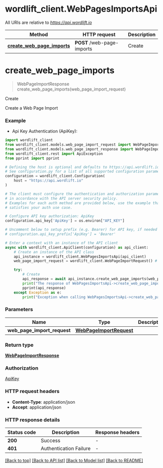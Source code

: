 # wordlift_client.WebPagesImportsApi

All URIs are relative to *https://api.wordlift.io*

Method | HTTP request | Description
------------- | ------------- | -------------
[**create_web_page_imports**](WebPagesImportsApi.md#create_web_page_imports) | **POST** /web-page-imports | Create


# **create_web_page_imports**
> WebPageImportResponse create_web_page_imports(web_page_import_request)

Create

Create a Web Page Import

### Example

* Api Key Authentication (ApiKey):

```python
import wordlift_client
from wordlift_client.models.web_page_import_request import WebPageImportRequest
from wordlift_client.models.web_page_import_response import WebPageImportResponse
from wordlift_client.rest import ApiException
from pprint import pprint

# Defining the host is optional and defaults to https://api.wordlift.io
# See configuration.py for a list of all supported configuration parameters.
configuration = wordlift_client.Configuration(
    host = "https://api.wordlift.io"
)

# The client must configure the authentication and authorization parameters
# in accordance with the API server security policy.
# Examples for each auth method are provided below, use the example that
# satisfies your auth use case.

# Configure API key authorization: ApiKey
configuration.api_key['ApiKey'] = os.environ["API_KEY"]

# Uncomment below to setup prefix (e.g. Bearer) for API key, if needed
# configuration.api_key_prefix['ApiKey'] = 'Bearer'

# Enter a context with an instance of the API client
async with wordlift_client.ApiClient(configuration) as api_client:
    # Create an instance of the API class
    api_instance = wordlift_client.WebPagesImportsApi(api_client)
    web_page_import_request = wordlift_client.WebPageImportRequest() # WebPageImportRequest | 

    try:
        # Create
        api_response = await api_instance.create_web_page_imports(web_page_import_request)
        print("The response of WebPagesImportsApi->create_web_page_imports:\n")
        pprint(api_response)
    except Exception as e:
        print("Exception when calling WebPagesImportsApi->create_web_page_imports: %s\n" % e)
```



### Parameters


Name | Type | Description  | Notes
------------- | ------------- | ------------- | -------------
 **web_page_import_request** | [**WebPageImportRequest**](WebPageImportRequest.md)|  | 

### Return type

[**WebPageImportResponse**](WebPageImportResponse.md)

### Authorization

[ApiKey](../README.md#ApiKey)

### HTTP request headers

 - **Content-Type**: application/json
 - **Accept**: application/json

### HTTP response details

| Status code | Description | Response headers |
|-------------|-------------|------------------|
**200** | Success |  -  |
**401** | Authentication Failure |  -  |

[[Back to top]](#) [[Back to API list]](../README.md#documentation-for-api-endpoints) [[Back to Model list]](../README.md#documentation-for-models) [[Back to README]](../README.md)

